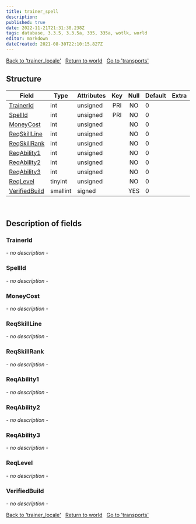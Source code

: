 ```yaml
---
title: trainer_spell
description: 
published: true
date: 2022-11-21T21:31:38.238Z
tags: database, 3.3.5, 3.3.5a, 335, 335a, wotlk, world
editor: markdown
dateCreated: 2021-08-30T22:10:15.827Z
---
```


<a href="https://trinitycore.info/en/database/335/world/trainer_locale" class="mt-5 v-btn v-btn--depressed v-btn--flat v-btn--outlined theme--light v-size--default darkblue--text text--lighten-3"><span class="v-btn__content"><i aria-hidden="true" class="v-icon notranslate v-icon--left mdi mdi-arrow-left theme--light"></i><span>Back to 'trainer_locale'</span></span></a>&nbsp;&nbsp;&nbsp;<a href="https://trinitycore.info/en/database/335/world/home" class="mt-5 v-btn v-btn--depressed v-btn--flat v-btn--outlined theme--light v-size--default darkblue--text text--lighten-3"><span class="v-btn__content"><i aria-hidden="true" class="v-icon notranslate v-icon--left mdi mdi-home-outline theme--light"></i><span>Return to world</span></span></a>&nbsp;&nbsp;&nbsp;<a href="https://trinitycore.info/en/database/335/world/transports" class="mt-5 v-btn v-btn--depressed v-btn--flat v-btn--outlined theme--light v-size--default darkblue--text text--lighten-3"><span class="v-btn__content"><span>Go to 'transports'</span><i aria-hidden="true" class="v-icon notranslate v-icon--right mdi mdi-arrow-right theme--light"></i></span></a>

## Structure

| Field | Type | Attributes | Key | Null | Default | Extra | Comment |
| --- | --- | --- | :---: | :---: | --- | --- | --- |
| [TrainerId](#trainerid) | int | unsigned | PRI | NO | 0 |  |  |
| [SpellId](#spellid) | int | unsigned | PRI | NO | 0 |  |  |
| [MoneyCost](#moneycost) | int | unsigned |  | NO | 0 |  |  |
| [ReqSkillLine](#reqskillline) | int | unsigned |  | NO | 0 |  |  |
| [ReqSkillRank](#reqskillrank) | int | unsigned |  | NO | 0 |  |  |
| [ReqAbility1](#reqability1) | int | unsigned |  | NO | 0 |  |  |
| [ReqAbility2](#reqability2) | int | unsigned |  | NO | 0 |  |  |
| [ReqAbility3](#reqability3) | int | unsigned |  | NO | 0 |  |  |
| [ReqLevel](#reqlevel) | tinyint | unsigned |  | NO | 0 |  |  |
| [VerifiedBuild](#verifiedbuild) | smallint | signed |  | YES | 0 |  |  |
&nbsp;
## Description of fields

### TrainerId
*- no description -*
&nbsp;

### SpellId
*- no description -*
&nbsp;

### MoneyCost
*- no description -*
&nbsp;

### ReqSkillLine
*- no description -*
&nbsp;

### ReqSkillRank
*- no description -*
&nbsp;

### ReqAbility1
*- no description -*
&nbsp;

### ReqAbility2
*- no description -*
&nbsp;

### ReqAbility3
*- no description -*
&nbsp;

### ReqLevel
*- no description -*
&nbsp;

### VerifiedBuild
*- no description -*
&nbsp;

<a href="https://trinitycore.info/en/database/335/world/trainer_locale" class="mt-5 v-btn v-btn--depressed v-btn--flat v-btn--outlined theme--light v-size--default darkblue--text text--lighten-3"><span class="v-btn__content"><i aria-hidden="true" class="v-icon notranslate v-icon--left mdi mdi-arrow-left theme--light"></i><span>Back to 'trainer_locale'</span></span></a>&nbsp;&nbsp;&nbsp;<a href="https://trinitycore.info/en/database/335/world/home" class="mt-5 v-btn v-btn--depressed v-btn--flat v-btn--outlined theme--light v-size--default darkblue--text text--lighten-3"><span class="v-btn__content"><i aria-hidden="true" class="v-icon notranslate v-icon--left mdi mdi-home-outline theme--light"></i><span>Return to world</span></span></a>&nbsp;&nbsp;&nbsp;<a href="https://trinitycore.info/en/database/335/world/transports" class="mt-5 v-btn v-btn--depressed v-btn--flat v-btn--outlined theme--light v-size--default darkblue--text text--lighten-3"><span class="v-btn__content"><span>Go to 'transports'</span><i aria-hidden="true" class="v-icon notranslate v-icon--right mdi mdi-arrow-right theme--light"></i></span></a>
